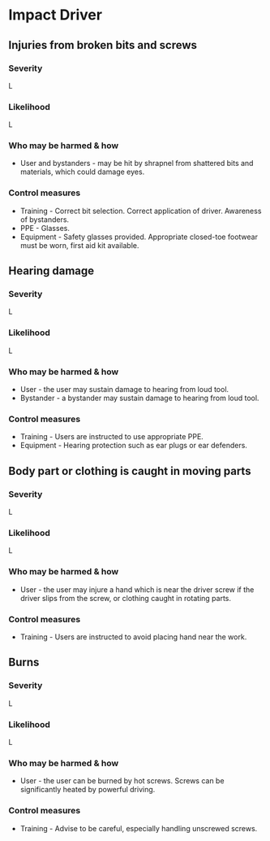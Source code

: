 # Impact Driver

## Injuries from broken bits and screws

### Severity

L

### Likelihood

L

### Who may be harmed & how

- User and bystanders - may be hit by shrapnel from shattered bits and
  materials, which could damage eyes.

### Control measures

- Training - Correct bit selection. Correct application of driver. Awareness of bystanders.
- PPE - Glasses.
- Equipment - Safety glasses provided. Appropriate closed-toe footwear must be worn, first aid kit available.

## Hearing damage

### Severity

L

### Likelihood

L

### Who may be harmed & how

- User - the user may sustain damage to hearing from loud tool.
- Bystander - a bystander may sustain damage to hearing from loud tool.

### Control measures

- Training - Users are instructed to use appropriate PPE.
- Equipment - Hearing protection such as ear plugs or ear defenders.

## Body part or clothing is caught in moving parts

### Severity

L

### Likelihood

L

### Who may be harmed & how

- User - the user may injure a hand which is near the driver screw if the
  driver slips from the screw, or clothing caught in rotating parts.

### Control measures

- Training - Users are instructed to avoid placing hand near the work.

## Burns

### Severity

L

### Likelihood

L

### Who may be harmed & how

- User - the user can be burned by hot screws. Screws can be significantly
  heated by powerful driving.

### Control measures

- Training - Advise to be careful, especially handling unscrewed screws.
